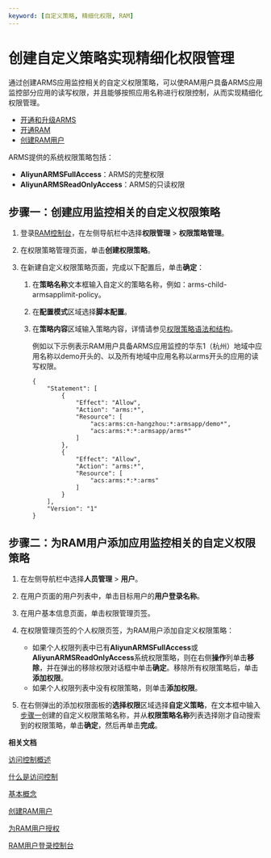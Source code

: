 ```yaml
---
keyword: [自定义策略, 精细化权限, RAM]
---
```


# 创建自定义策略实现精细化权限管理

通过创建ARMS应用监控相关的自定义权限策略，可以使RAM用户具备ARMS应用监控部分应用的读写权限，并且能够按照应用名称进行权限控制，从而实现精细化权限管理。

-   [开通和升级ARMS](/intl.zh-CN/快速入门/开通和升级ARMS.md)
-   [开通RAM](/intl.zh-CN/产品定价/计费方法.md)
-   [创建RAM用户](/intl.zh-CN/用户管理/创建RAM用户.md)

ARMS提供的系统权限策略包括：

-   **AliyunARMSFullAccess**：ARMS的完整权限
-   **AliyunARMSReadOnlyAccess**：ARMS的只读权限

## 步骤一：创建应用监控相关的自定义权限策略

1.  登录[RAM控制台](http://ram.console.aliyun.com)，在左侧导航栏中选择**权限管理** \> **权限策略管理**。

2.  在权限策略管理页面，单击**创建权限策略**。

3.  在新建自定义权限策略页面，完成以下配置后，单击**确定**：

    1.  在**策略名称**文本框输入自定义的策略名称，例如：arms-child-armsapplimit-policy。

    2.  在**配置模式**区域选择**脚本配置**。

    3.  在**策略内容**区域输入策略内容，详情请参见[权限策略语法和结构](/intl.zh-CN/权限策略管理/权限策略语言/权限策略语法和结构.md)。

        例如以下示例表示RAM用户具备ARMS应用监控的华东1（杭州）地域中应用名称以demo开头的、以及所有地域中应用名称以arms开头的应用的读写权限。

        ```
        {
            "Statement": [
                {
                    "Effect": "Allow",
                    "Action": "arms:*",
                    "Resource": [
                        "acs:arms:cn-hangzhou:*:armsapp/demo*",
                        "acs:arms:*:*:armsapp/arms*"
                    ]
                },
                {
                    "Effect": "Allow",
                    "Action": "arms:*",
                    "Resource": [
                        "acs:arms:*:*:arms"
                    ]
                }
            ],
            "Version": "1"
        }
        ```


## 步骤二：为RAM用户添加应用监控相关的自定义权限策略

1.  在左侧导航栏中选择**人员管理** \> **用户**。

2.  在用户页面的用户列表中，单击目标用户的**用户登录名称**。

3.  在用户基本信息页面，单击权限管理页签。

4.  在权限管理页签的个人权限页签，为RAM用户添加自定义权限策略：

    -   如果个人权限列表中已有**AliyunARMSFullAccess**或**AliyunARMSReadOnlyAccess**系统权限策略，则在右侧**操作**列单击**移除**，并在弹出的移除权限对话框中单击**确定**。移除所有权限策略后，单击**添加权限**。
    -   如果个人权限列表中没有权限策略，则单击**添加权限**。
5.  在右侧弹出的添加权限面板的**选择权限**区域选择**自定义策略**，在文本框中输入[步骤一](#section_56q_4wg_dob)创建的自定义权限策略名称，并从**权限策略名称**列表选择刚才自动搜索到的权限策略，单击**确定**，然后再单击**完成**。


**相关文档**  


[访问控制概述](/intl.zh-CN/访问控制/访问控制概述.md)

[什么是访问控制](/intl.zh-CN/产品简介/什么是访问控制.md)

[基本概念](/intl.zh-CN/产品简介/基本概念.md)

[创建RAM用户](/intl.zh-CN/用户管理/创建RAM用户.md)

[为RAM用户授权](/intl.zh-CN/用户管理/为RAM用户授权.md)

[RAM用户登录控制台](/intl.zh-CN/用户管理/RAM用户登录控制台.md)

